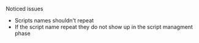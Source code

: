 Noticed issues


- Scripts names shouldn't repeat
- If the script name repeat they do not show up in the script managment phase 